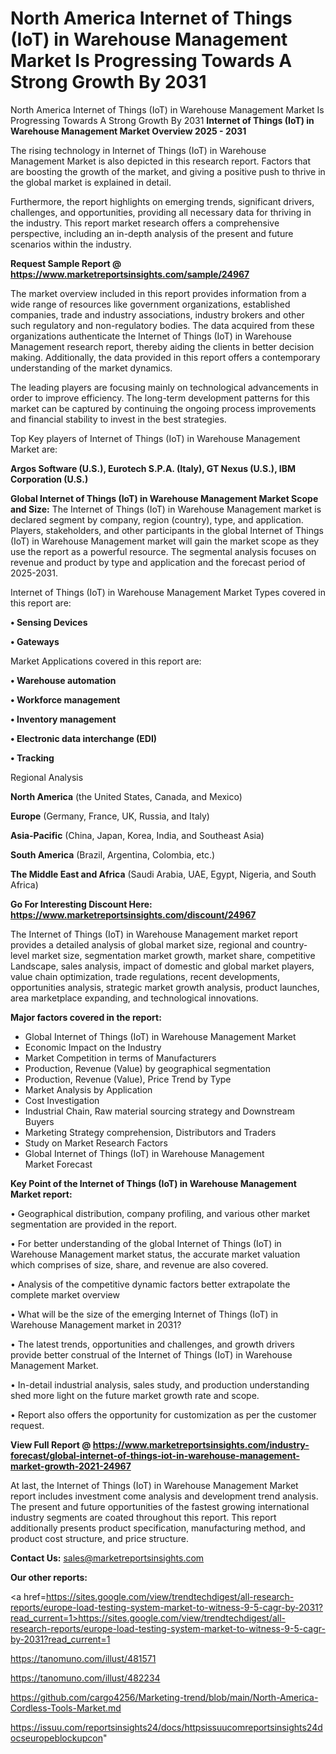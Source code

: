 # North America Internet of Things (IoT) in Warehouse Management Market Is Progressing Towards A Strong Growth By 2031
North America Internet of Things (IoT) in Warehouse Management Market Is Progressing Towards A Strong Growth By 2031
<Strong> Internet of Things (IoT) in Warehouse Management Market Overview 2025 - 2031</strong>

The rising technology in Internet of Things (IoT) in Warehouse Management Market is also depicted in this research report. Factors that are boosting the growth of the market, and giving a positive push to thrive in the global market is explained in detail.

Furthermore, the report highlights on emerging trends, significant drivers, challenges, and opportunities, providing all necessary data for thriving in the industry. This report market research offers a comprehensive perspective, including an in-depth analysis of the present and future scenarios within the industry.

<strong>Request Sample Report @ <a href=https://www.marketreportsinsights.com/sample/24967>https://www.marketreportsinsights.com/sample/24967</a></strong>

The market overview included in this report provides information from a wide range of resources like government organizations, established companies, trade and industry associations, industry brokers and other such regulatory and non-regulatory bodies. The data acquired from these organizations authenticate the Internet of Things (IoT) in Warehouse Management research report, thereby aiding the clients in better decision making. Additionally, the data provided in this report offers a contemporary understanding of the market dynamics.

The leading players are focusing mainly on technological advancements in order to improve efficiency. The long-term development patterns for this market can be captured by continuing the ongoing process improvements and financial stability to invest in the best strategies.

Top Key players of Internet of Things (IoT) in Warehouse Management Market are:

<strong>Argos Software (U.S.), Eurotech S.P.A. (Italy), GT Nexus (U.S.), IBM Corporation (U.S.)</strong>

<strong><b>Global Internet of Things (IoT) in Warehouse Management Market Scope and Size:</b></strong>
The Internet of Things (IoT) in Warehouse Management market is declared segment by company, region (country), type, and application. Players, stakeholders, and other participants in the global Internet of Things (IoT) in Warehouse Management market will gain the market scope as they use the report as a powerful resource. The segmental analysis focuses on revenue and product by type and application and the forecast period of 2025-2031.

Internet of Things (IoT) in Warehouse Management Market Types covered in this report are:

<strong>• Sensing Devices

• Gateways</strong>

Market Applications covered in this report are:

<strong>• Warehouse automation

• Workforce management

• Inventory management

• Electronic data interchange (EDI)

• Tracking</strong> 

Regional Analysis

<strong>North America</strong> (the United States, Canada, and Mexico)

<strong>Europe</strong> (Germany, France, UK, Russia, and Italy)

<strong>Asia-Pacific</strong> (China, Japan, Korea, India, and Southeast Asia)

<strong>South America</strong> (Brazil, Argentina, Colombia, etc.)

<strong>The Middle East and Africa</strong> (Saudi Arabia, UAE, Egypt, Nigeria, and South Africa)

<strong>Go For Interesting Discount Here: <a href=https://www.marketreportsinsights.com/discount/24967>https://www.marketreportsinsights.com/discount/24967</a></strong>

The Internet of Things (IoT) in Warehouse Management market report provides a detailed analysis of global market size, regional and country-level market size, segmentation market growth, market share, competitive Landscape, sales analysis, impact of domestic and global market players, value chain optimization, trade regulations, recent developments, opportunities analysis, strategic market growth analysis, product launches, area marketplace expanding, and technological innovations.

<strong><b>Major factors covered in the report:</b></strong>
<ul>
  <li>Global Internet of Things (IoT) in Warehouse Management Market </li>
  <li>Economic Impact on the Industry</li>
  <li>Market Competition in terms of Manufacturers</li>
  <li>Production, Revenue (Value) by geographical segmentation</li>
  <li>Production, Revenue (Value), Price Trend by Type</li>
  <li>Market Analysis by Application</li>
  <li>Cost Investigation</li>
  <li>Industrial Chain, Raw material sourcing strategy and Downstream Buyers</li>
  <li>Marketing Strategy comprehension, Distributors and Traders</li>
  <li>Study on Market Research Factors</li>
  <li>Global Internet of Things (IoT) in Warehouse Management Market Forecast</li>
</ul>

<strong><b>Key Point of the Internet of Things (IoT) in Warehouse Management Market report:</b></strong>

• Geographical distribution, company profiling, and various other market segmentation are provided in the report.

• For better understanding of the global Internet of Things (IoT) in Warehouse Management market status, the accurate market valuation which comprises of size, share, and revenue are also covered.

• Analysis of the competitive dynamic factors better extrapolate the complete market overview

• What will be the size of the emerging Internet of Things (IoT) in Warehouse Management market in 2031?

• The latest trends, opportunities and challenges, and growth drivers provide better construal of the Internet of Things (IoT) in Warehouse Management Market.

• In-detail industrial analysis, sales study, and production understanding shed more light on the future market growth rate and scope.

• Report also offers the opportunity for customization as per the customer request.

<strong><b>View Full Report @ <a href=https://www.marketreportsinsights.com/industry-forecast/global-internet-of-things-iot-in-warehouse-management-market-growth-2021-24967>https://www.marketreportsinsights.com/industry-forecast/global-internet-of-things-iot-in-warehouse-management-market-growth-2021-24967</a></b></strong>


At last, the Internet of Things (IoT) in Warehouse Management Market report includes investment come analysis and development trend analysis. The present and future opportunities of the fastest growing international industry segments are coated throughout this report. This report additionally presents product specification, manufacturing method, and product cost structure, and price structure.

<strong>Contact Us:</strong>
sales@marketreportsinsights.com

<strong>Our other reports:</strong>

<a href=https://sites.google.com/view/trendtechdigest/all-research-reports/europe-load-testing-system-market-to-witness-9-5-cagr-by-2031?read_current=1>https://sites.google.com/view/trendtechdigest/all-research-reports/europe-load-testing-system-market-to-witness-9-5-cagr-by-2031?read_current=1</a>

<a href=https://tanomuno.com/illust/481571>https://tanomuno.com/illust/481571</a>

<a href=https://tanomuno.com/illust/482234>https://tanomuno.com/illust/482234</a>

<a href=https://github.com/cargo4256/Marketing-trend/blob/main/North-America-Cordless-Tools-Market.md>https://github.com/cargo4256/Marketing-trend/blob/main/North-America-Cordless-Tools-Market.md</a>

<a href=https://issuu.com/reportsinsights24/docs/httpsissuucomreportsinsights24docseuropeblockupcon>https://issuu.com/reportsinsights24/docs/httpsissuucomreportsinsights24docseuropeblockupcon</a>"
